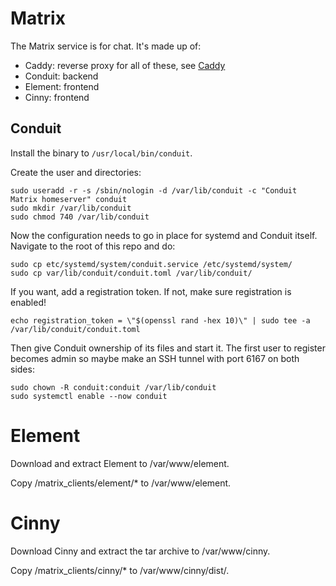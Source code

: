 # Matrix

The Matrix service is for chat. It's made up of:

- Caddy: reverse proxy for all of these, see [Caddy](caddy.md)
- Conduit: backend
- Element: frontend
- Cinny: frontend

## Conduit

Install the binary to `/usr/local/bin/conduit`.

Create the user and directories:

```
sudo useradd -r -s /sbin/nologin -d /var/lib/conduit -c "Conduit Matrix homeserver" conduit
sudo mkdir /var/lib/conduit
sudo chmod 740 /var/lib/conduit
```

Now the configuration needs to go in place for systemd and Conduit itself. Navigate to
the root of this repo and do:

```
sudo cp etc/systemd/system/conduit.service /etc/systemd/system/
sudo cp var/lib/conduit/conduit.toml /var/lib/conduit/
```

If you want, add a registration token. If not, make sure registration is enabled!

```
echo registration_token = \"$(openssl rand -hex 10)\" | sudo tee -a /var/lib/conduit/conduit.toml
```

Then give Conduit ownership of its files and start it. The first user to register becomes
admin so maybe make an SSH tunnel with port 6167 on both sides:

```
sudo chown -R conduit:conduit /var/lib/conduit
sudo systemctl enable --now conduit
```

# Element

Download and extract Element to /var/www/element.

Copy <repo root>/matrix_clients/element/* to /var/www/element.

# Cinny

Download Cinny and extract the tar archive to /var/www/cinny.

Copy <repo root>/matrix_clients/cinny/* to /var/www/cinny/dist/.
